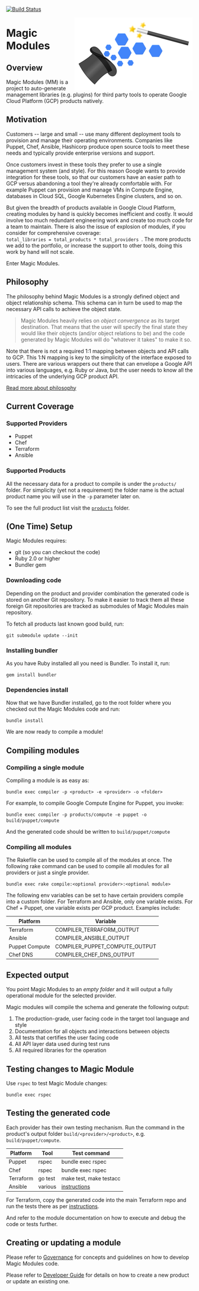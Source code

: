 [![Build Status](https://travis-ci.org/GoogleCloudPlatform/magic-modules.svg?branch=master)](https://travis-ci.org/GoogleCloudPlatform/magic-modules)

<img src='mm_logo.png' align='right'>

# Magic Modules


## Overview

Magic Modules (MM) is a project to auto-generate management libraries (e.g.
plugins) for third party tools to operate Google Cloud Platform (GCP) products
natively.


## Motivation

Customers -- large and small -- use many different deployment tools to provision
and manage their operating environments. Companies like Puppet, Chef, Ansible,
Hashicorp produce open source tools to meet these needs and typically provide
enterprise versions and support.

Once customers invest in these tools they prefer to use a single management
system (and style). For this reason Google wants to provide integration for
these tools, so that our customers have an easier path to GCP versus abandoning
a tool they're already comfortable with. For example Puppet can provision and
manage VMs in Compute Engine, databases in Cloud SQL, Google Kubernetes Engine
clusters, and so on.

But given the breadth of products available in Google Cloud Platform, creating
modules by hand is quickly becomes inefficient and costly. It would involve too
much redundant engineering work and create too much code for a team to maintain.
There is also the issue of explosion of modules, if you consider for
comprehensive coverage: <code>
total\_libraries&nbsp;=&nbsp;total\_products&nbsp;\*&nbsp;total\_providers
</code>.
The more products we add to the portfolio, or increase the support to other
tools, doing this work by hand will not scale.

Enter Magic Modules.


## Philosophy

The philosophy behind Magic Modules is a strongly defined object and object
relationship schema. This schema can in turn be used to map the necessary API
calls to achieve the object state.

> Magic Modules heavily relies on *object convergence* as its target
> destination. That means that the user will specify the final state they would
> like their objects (and/or object relations to be) and the code generated by
> Magic Modules will do "whatever it takes" to make it so.

Note that there is not a required 1:1 mapping between objects and API calls to
GCP. This 1:N mapping is key to the simplicity of the interface exposed to
users. There are various wrappers out there that can envelope a Google API into
various languages, e.g. Ruby or Java, but the user needs to know all the
intricacies of the underlying GCP product API.

[Read more about philosophy][philosophy]

## Current Coverage

### Supported Providers

- Puppet
- Chef
- Terraform
- Ansible

### Supported Products

All the necessary data for a product to compile is under the `products/` folder.
For simplicity (yet not a requirement) the folder name is the actual product
name you will use in the `-p` parameter later on.

To see the full product list visit the [`products`](products/) folder.


## (One Time) Setup

Magic Modules requires:

- git (so you can checkout the code)
- Ruby 2.0 or higher
- Bundler gem

### Downloading code

Depending on the product and provider combination the generated code is stored
on another Git repository. To make it easier to track them all these foreign Git
repositories are tracked as submodules of Magic Modules main repository.

To fetch all products last known good build, run:

    git submodule update --init

### Installing bundler

As you have Ruby installed all you need is Bundler. To install it, run:

    gem install bundler

### Dependencies install

Now that we have Bundler installed, go to the root folder where you checked out
the Magic Modules code and run:

    bundle install

We are now ready to compile a module!


## Compiling modules

### Compiling a single module

Compiling a module is as easy as:

    bundle exec compiler -p <product> -e <provider> -o <folder>

For example, to compile Google Compute Engine for Puppet, you invoke:

    bundle exec compiler -p products/compute -e puppet -o build/puppet/compute

And the generated code should be written to `build/puppet/compute`

### Compiling all modules

The Rakefile can be used to compile all of the modules at once. The following
rake command can be used to compile all modules for all providers or just
a single provider.

    bundle exec rake compile:<optional provider>:<optional module>

The following env variables can be set to have certain providers compile into
a custom folder. For Terraform and Ansible, only one variable exists. For Chef +
Puppet, one variable exists per GCP product. Examples include:

Platform       | Variable
---------------|----------
Terraform      | COMPILER_TERRAFORM_OUTPUT
Ansible        | COMPILER_ANSIBLE_OUTPUT
Puppet Compute | COMPILER_PUPPET_COMPUTE_OUTPUT
Chef DNS       | COMPILER_CHEF_DNS_OUTPUT


## Expected output

You point Magic Modules to an _empty folder_ and it will output a fully
operational module for the selected provider.

Magic modules will compile the schema and generate the following output:

1. The production-grade, user facing code in the target tool language and style
2. Documentation for all objects and interactions between objects
3. All tests that certifies the user facing code
4. All API layer data used during test runs
5. All required libraries for the operation


## Testing changes to Magic Module

Use `rspec` to test Magic Module changes:

    bundle exec rspec


## Testing the generated code

Each provider has their own testing mechanism. Run the command in the product's
output folder `build/<provider>/<product>`, e.g. `build/puppet/compute`.

Platform  | Tool    | Test command
----------|---------|--------------
Puppet    | rspec   | bundle exec rspec
Chef      | rspec   | bundle exec rspec
Terraform | go test | make test, make testacc
Ansible   | various | [instructions](https://docs.ansible.com/ansible/devel/dev_guide/testing.html)


For Terraform, copy the generated code into the main Terraform repo and run the
tests there as per [instructions](https://github.com/terraform-providers/terraform-provider-google#developing-the-provider).

And refer to the module documentation on how to execute and debug the code or
tests further.


## Creating or updating a module

Please refer to [Governance][governance] for concepts and guidelines on how to
develop Magic Modules code.

Please refer to [Developer Guide][developer] for details on how to create a new
product or update an existing one.


[governance]: GOVERNANCE.md
[developer]: DEVELOPER.md
[philosophy]: docs/philosophy.md
